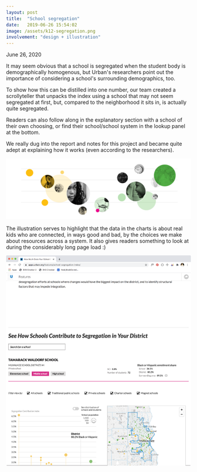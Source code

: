 ```yaml
---
layout: post
title:  "School segregation"
date:   2019-06-26 15:54:02
image: /assets/k12-segregation.png
involvement: "design + illustration"
---
```


<p class="date" markdown="1">
June 26, 2020
</p>


It may seem obvious that a school is segregated when the student body is demographically homogenous, but Urban's researchers point out the importance of considering a school's surrounding demographics, too. 

To show how this can be distilled into one number, our team created a scrollyteller that unpacks the index using a school that may not seem segregated at first, but, compared to the neighborhood it sits in, is actually quite segregated. 

Readers can also follow along in the explanatory section with a school of their own choosing, or find their school/school system in the lookup panel at the bottom. 

We really dug into the report and notes for this project and became quite adept at explaining how it works (even according to the researchers). 

[![](/assets/k12-illo.png)](https://apps.urban.org/features/school-segregation-index/)

The illustration serves to highlight that the data in the charts is about real kids who are connected, in ways good and bad, by the choices we make about resources across a system. It also gives readers something to look at during the considerably long page load :)

[![](/assets/k12-lookup.png)](https://apps.urban.org/features/school-segregation-index/)
